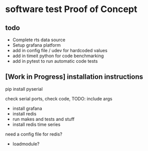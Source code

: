 # software test Proof of Concept


## todo
- Complete rts data source 
- Setup grafana platform
- add in config file / udev for hardcoded values
- add in timeit python for code benchmarking 
- add in pytest to run automatic code tests


## [Work in Progress] installation instructions
pip install pyserial 

check serial ports, check code, TODO: include args 

- install grafana
- install redis 
- run makes and tests and stuff
- install redis time series


need a config file for redis? 
- loadmodule? 